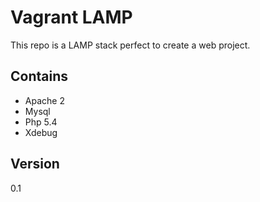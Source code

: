 Vagrant LAMP
=========

This repo is a LAMP stack perfect to create a web project.

Contains
----------
* Apache 2
* Mysql
* Php 5.4
* Xdebug

Version
----
0.1
